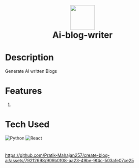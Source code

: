 <div align="center">
      <h1> <img src="https://ibb.co/cCyWy1g" width="80px"><br/>Ai-blog-writer</h1>
     </div>


# Description
Generate AI written Blogs

# Features
1.

# Tech Used
 ![Python](https://img.shields.io/badge/python-3670A0?style=for-the-badge&logo=python&logoColor=ffdd54) ![React](https://img.shields.io/badge/react-%2320232a.svg?style=for-the-badge&logo=react&logoColor=%2361DAFB)
      
#

https://github.com/Pratik-Mahajan257/create-blog-ai/assets/79212698/909b0f08-aa23-49be-9f4c-503afe07ce25


